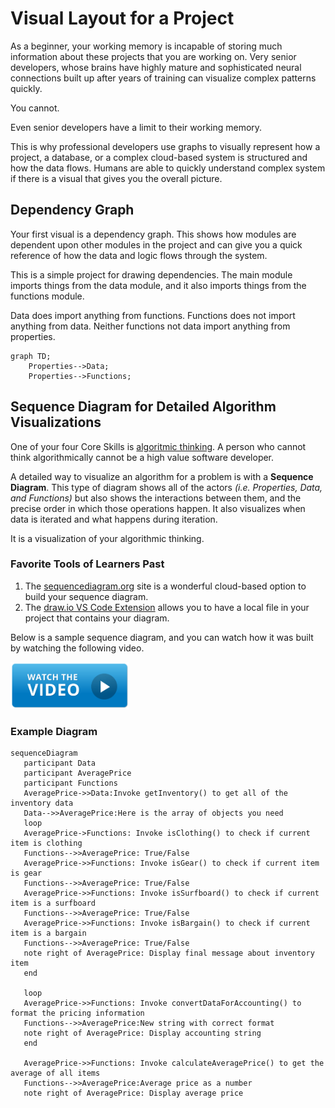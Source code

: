# Visual Layout for a Project

As a beginner, your working memory is incapable of storing much information about these projects that you are working on. Very senior developers, whose brains have highly mature and sophisticated neural connections built up after years of training can visualize complex patterns quickly.

You cannot.

Even senior developers have a limit to their working memory.

This is why professional developers use graphs to visually represent how a project, a database, or a complex cloud-based system is structured and how the data flows. Humans are able to quickly understand complex system if there is a visual that gives you the overall picture.

## Dependency Graph

Your first visual is a dependency graph. This shows how modules are dependent upon other modules in the project and can give you a quick reference of how the data and logic flows through the system.

This is a simple project for drawing dependencies. The main module imports things from the data module, and it also imports things from the functions module.

Data does import anything from functions. Functions does not import anything from data. Neither functions not data import anything from properties.

```mermaid
graph TD;
    Properties-->Data;
    Properties-->Functions;
```

## Sequence Diagram for Detailed Algorithm Visualizations

One of your four Core Skills is [algoritmic thinking](https://www.wikihow.com/Think-Algorithmically). A person who cannot think algorithmically cannot be a high value software developer.

A detailed way to visualize an algorithm for a problem is with a **Sequence Diagram**. This type of diagram shows all of the actors _(i.e. Properties, Data, and Functions)_ but also shows the interactions between them, and the precise order in which those operations happen. It also visualizes when data is iterated and what happens during iteration.

It is a visualization of your algorithmic thinking.

### Favorite Tools of Learners Past

1. The [sequencediagram.org](https://sequencediagram.org/) site is a wonderful cloud-based option to build your sequence diagram.
2. The [draw.io VS Code Extension](https://marketplace.visualstudio.com/items?itemName=hediet.vscode-drawio) allows you to have a local file in your project that contains your diagram.

Below is a sample sequence diagram, and you can watch how it was built by watching the following video.

[<img src="../../book-0-installations/chapters/images/video-play-icon.gif" height="75rem" />](https://watch.screencastify.com/v/GvHoKaYhf17v0rQAbbmb)

### Example Diagram

```mermaid
sequenceDiagram
   participant Data
   participant AveragePrice
   participant Functions
   AveragePrice->>Data:Invoke getInventory() to get all of the inventory data
   Data-->>AveragePrice:Here is the array of objects you need
   loop
   AveragePrice->Functions: Invoke isClothing() to check if current item is clothing
   Functions-->>AveragePrice: True/False
   AveragePrice->>Functions: Invoke isGear() to check if current item is gear
   Functions-->>AveragePrice: True/False
   AveragePrice->>Functions: Invoke isSurfboard() to check if current item is a surfboard
   Functions-->>AveragePrice: True/False
   AveragePrice->>Functions: Invoke isBargain() to check if current item is a bargain
   Functions-->>AveragePrice: True/False
   note right of AveragePrice: Display final message about inventory item
   end

   loop
   AveragePrice->>Functions: Invoke convertDataForAccounting() to format the pricing information
   Functions-->>AveragePrice:New string with correct format
   note right of AveragePrice: Display accounting string
   end

   AveragePrice->>Functions: Invoke calculateAveragePrice() to get the average of all items
   Functions-->>AveragePrice:Average price as a number
   note right of AveragePrice: Display average price
```
